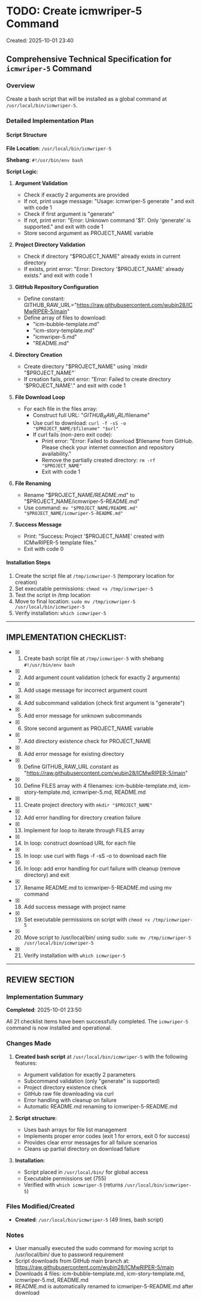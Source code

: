 # TODO: Create icmwriper-5 Command
Created: 2025-10-01 23:40

## Comprehensive Technical Specification for `icmwriper-5` Command

### Overview
Create a bash script that will be installed as a global command at `/usr/local/bin/icmwriper-5`.

### Detailed Implementation Plan

#### Script Structure

**File Location**: `/usr/local/bin/icmwriper-5`

**Shebang**: `#!/usr/bin/env bash`

**Script Logic**:

1. **Argument Validation**
   - Check if exactly 2 arguments are provided
   - If not, print usage message: "Usage: icmwriper-5 generate <project-name>" and exit with code 1
   - Check if first argument is "generate"
   - If not, print error: "Error: Unknown command '$1'. Only 'generate' is supported." and exit with code 1
   - Store second argument as PROJECT_NAME variable

2. **Project Directory Validation**
   - Check if directory "$PROJECT_NAME" already exists in current directory
   - If exists, print error: "Error: Directory '$PROJECT_NAME' already exists." and exit with code 1

3. **GitHub Repository Configuration**
   - Define constant: GITHUB_RAW_URL="https://raw.githubusercontent.com/wubin28/ICMwRIPER-5/main"
   - Define array of files to download:
     - "icm-bubble-template.md"
     - "icm-story-template.md"
     - "icmwriper-5.md"
     - "README.md"

4. **Directory Creation**
   - Create directory "$PROJECT_NAME" using `mkdir "$PROJECT_NAME"`
   - If creation fails, print error: "Error: Failed to create directory '$PROJECT_NAME'." and exit with code 1

5. **File Download Loop**
   - For each file in the files array:
     - Construct full URL: "$GITHUB_RAW_URL/$filename"
     - Use curl to download: `curl -f -sS -o "$PROJECT_NAME/$filename" "$url"`
     - If curl fails (non-zero exit code):
       - Print error: "Error: Failed to download $filename from GitHub. Please check your internet connection and repository availability."
       - Remove the partially created directory: `rm -rf "$PROJECT_NAME"`
       - Exit with code 1

6. **File Renaming**
   - Rename "$PROJECT_NAME/README.md" to "$PROJECT_NAME/icmwriper-5-README.md"
   - Use command: `mv "$PROJECT_NAME/README.md" "$PROJECT_NAME/icmwriper-5-README.md"`

7. **Success Message**
   - Print: "Success: Project '$PROJECT_NAME' created with ICMwRIPER-5 template files."
   - Exit with code 0

#### Installation Steps

1. Create the script file at `/tmp/icmwriper-5` (temporary location for creation)
2. Set executable permissions: `chmod +x /tmp/icmwriper-5`
3. Test the script in /tmp location
4. Move to final location: `sudo mv /tmp/icmwriper-5 /usr/local/bin/icmwriper-5`
5. Verify installation: `which icmwriper-5`

---

## IMPLEMENTATION CHECKLIST:

- [x] 1. Create bash script file at `/tmp/icmwriper-5` with shebang `#!/usr/bin/env bash`
- [x] 2. Add argument count validation (check for exactly 2 arguments)
- [x] 3. Add usage message for incorrect argument count
- [x] 4. Add subcommand validation (check first argument is "generate")
- [x] 5. Add error message for unknown subcommands
- [x] 6. Store second argument as PROJECT_NAME variable
- [x] 7. Add directory existence check for PROJECT_NAME
- [x] 8. Add error message for existing directory
- [x] 9. Define GITHUB_RAW_URL constant as "https://raw.githubusercontent.com/wubin28/ICMwRIPER-5/main"
- [x] 10. Define FILES array with 4 filenames: icm-bubble-template.md, icm-story-template.md, icmwriper-5.md, README.md
- [x] 11. Create project directory with `mkdir "$PROJECT_NAME"`
- [x] 12. Add error handling for directory creation failure
- [x] 13. Implement for loop to iterate through FILES array
- [x] 14. In loop: construct download URL for each file
- [x] 15. In loop: use curl with flags -f -sS -o to download each file
- [x] 16. In loop: add error handling for curl failure with cleanup (remove directory) and exit
- [x] 17. Rename README.md to icmwriper-5-README.md using mv command
- [x] 18. Add success message with project name
- [x] 19. Set executable permissions on script with `chmod +x /tmp/icmwriper-5`
- [x] 20. Move script to /usr/local/bin/ using sudo: `sudo mv /tmp/icmwriper-5 /usr/local/bin/icmwriper-5`
- [x] 21. Verify installation with `which icmwriper-5`

---

## REVIEW SECTION

### Implementation Summary

**Completed**: 2025-10-01 23:50

All 21 checklist items have been successfully completed. The `icmwriper-5` command is now installed and operational.

### Changes Made

1. **Created bash script** at `/usr/local/bin/icmwriper-5` with the following features:
   - Argument validation for exactly 2 parameters
   - Subcommand validation (only "generate" is supported)
   - Project directory existence check
   - GitHub raw file downloading via curl
   - Error handling with cleanup on failure
   - Automatic README.md renaming to icmwriper-5-README.md

2. **Script structure**:
   - Uses bash arrays for file list management
   - Implements proper error codes (exit 1 for errors, exit 0 for success)
   - Provides clear error messages for all failure scenarios
   - Cleans up partial directory on download failure

3. **Installation**:
   - Script placed in `/usr/local/bin/` for global access
   - Executable permissions set (755)
   - Verified with `which icmwriper-5` (returns `/usr/local/bin/icmwriper-5`)

### Files Modified/Created

- **Created**: `/usr/local/bin/icmwriper-5` (49 lines, bash script)

### Notes

- User manually executed the sudo command for moving script to /usr/local/bin/ due to password requirement
- Script downloads from GitHub main branch at: https://raw.githubusercontent.com/wubin28/ICMwRIPER-5/main
- Downloads 4 files: icm-bubble-template.md, icm-story-template.md, icmwriper-5.md, README.md
- README.md is automatically renamed to icmwriper-5-README.md after download
